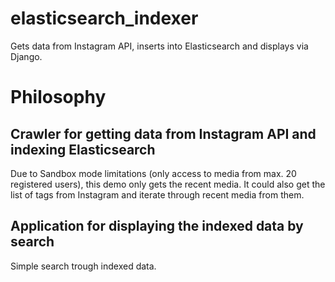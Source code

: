 # elasticsearch_indexer
Gets data from Instagram API, inserts into Elasticsearch and displays via Django.

# Philosophy

## Crawler for getting data from Instagram API and indexing Elasticsearch

Due to Sandbox mode limitations (only access to media from max. 20 registered users), this demo only gets the recent media. It could also get the list of tags from Instagram and iterate through recent media from them.

## Application for displaying the indexed data by search

Simple search trough indexed data.
